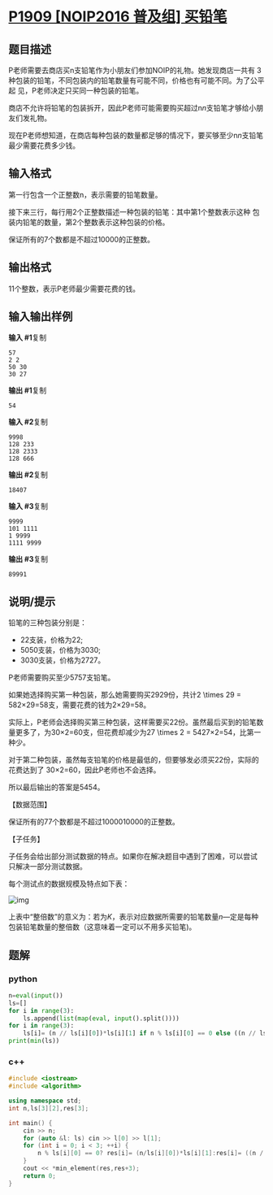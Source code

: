 # [P1909 [NOIP2016 普及组] 买铅笔](https://www.luogu.com.cn/problem/P1909)

## 题目描述

P老师需要去商店买n支铅笔作为小朋友们参加NOIP的礼物。她发现商店一共有 3种包装的铅笔，不同包装内的铅笔数量有可能不同，价格也有可能不同。为了公平起 见，P老师决定只买同一种包装的铅笔。

商店不允许将铅笔的包装拆开，因此P老师可能需要购买超过n*n*支铅笔才够给小朋 友们发礼物。

现在P老师想知道，在商店每种包装的数量都足够的情况下，要买够至少n*n*支铅笔最少需要花费多少钱。

## 输入格式

第一行包含一个正整数n，表示需要的铅笔数量。

接下来三行，每行用2个正整数描述一种包装的铅笔：其中第1个整数表示这种 包装内铅笔的数量，第2个整数表示这种包装的价格。

保证所有的7个数都是不超过10000的正整数。

## 输出格式

11个整数，表示P老师最少需要花费的钱。

## 输入输出样例

**输入 #1**复制

```
57
2 2
50 30
30 27
```

**输出 #1**复制

```
54
```

**输入 #2**复制

```
9998
128 233
128 2333
128 666
```

**输出 #2**复制

```
18407
```

**输入 #3**复制

```
9999
101 1111
1 9999
1111 9999
```

**输出 #3**复制

```
89991
```

## 说明/提示

铅笔的三种包装分别是：

- 22支装，价格为22;
- 5050支装，价格为3030;
- 3030支装，价格为2727。

P老师需要购买至少5757支铅笔。

如果她选择购买第一种包装，那么她需要购买2929份，共计2 \times 29 = 582×29=58支，需要花费的钱为2×29=58。

实际上，P老师会选择购买第三种包装，这样需要买22份。虽然最后买到的铅笔数 量更多了，为30×2=60支，但花费却减少为27 \times 2 = 5427×2=54，比第一种少。

对于第二种包装，虽然每支铅笔的价格是最低的，但要够发必须买22份，实际的花费达到了 30×2=60，因此P老师也不会选择。

所以最后输出的答案是5454。

【数据范围】

保证所有的77个数都是不超过1000010000的正整数。

【子任务】

子任务会给出部分测试数据的特点。如果你在解决题目中遇到了困难，可以尝试 只解决一部分测试数据。

每个测试点的数据规模及特点如下表：

![img](https://cdn.luogu.com.cn/upload/pic/3449.png)

上表中“整倍数”的意义为：若为*K*，表示对应数据所需要的铅笔数量*n*—定是每种包装铅笔数量的整倍数（这意味着一定可以不用多买铅笔)。

## 题解

### python

```python
n=eval(input())
ls=[]
for i in range(3):
    ls.append(list(map(eval, input().split())))
for i in range(3):
    ls[i]= (n // ls[i][0])*ls[i][1] if n % ls[i][0] == 0 else ((n // ls[i][0])+1)*ls[i][1]
print(min(ls))
```

### c++

```cpp
#include <iostream>
#include <algorithm>

using namespace std;
int n,ls[3][2],res[3];

int main() {
    cin >> n;
    for (auto &l: ls) cin >> l[0] >> l[1];
    for (int i = 0; i < 3; ++i) {
        n % ls[i][0] == 0? res[i]= (n/ls[i][0])*ls[i][1]:res[i]= ((n / ls[i][0])+1)*ls[i][1];
    }
    cout << *min_element(res,res+3);
    return 0;
}
```

